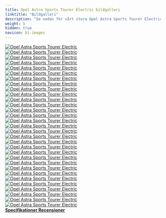 ```yaml
---
title: Opel Astra Sports Tourer Electric bildgalleri
linktitle: "Bildgalleri"
description: "Se nedan för vårt stora Opel Astra Sports Tourer Electric bildgalleri. Klicka på bilderna för högupplösta versioner."
weight: 5
hidden: true
navicon: bi-images
---
```

<!-- markdownlint-disable MD033 -->
<div class="row" id ="my-gallery">
	<div class="pswp-grid-item col-6 col-md-4">
		<a href="https://media.evkx.net/multimedia/models/opel/astra/astra_sports_tourer_electric/brakelights_1.jpg"
data-pswp-src="https://media.evkx.net/multimedia/models/opel/astra/astra_sports_tourer_electric/brakelights_1.jpg"
data-pswp-width="3000"
data-pswp-height="2143" 
target="_blank">
			<img src="https://media.evkx.net/multimedia/models/opel/astra/astra_sports_tourer_electric/brakelights_1_xst.jpg" alt="Opel Astra Sports Tourer Electric" class="img-fluid " />
		</a>
	</div>
	<div class="pswp-grid-item col-6 col-md-4">
		<a href="https://media.evkx.net/multimedia/models/opel/astra/astra_sports_tourer_electric/details_1.jpg"
data-pswp-src="https://media.evkx.net/multimedia/models/opel/astra/astra_sports_tourer_electric/details_1.jpg"
data-pswp-width="3000"
data-pswp-height="1457" 
target="_blank">
			<img src="https://media.evkx.net/multimedia/models/opel/astra/astra_sports_tourer_electric/details_1_xst.jpg" alt="Opel Astra Sports Tourer Electric" class="img-fluid " />
		</a>
	</div>
	<div class="pswp-grid-item col-6 col-md-4">
		<a href="https://media.evkx.net/multimedia/models/opel/astra/astra_sports_tourer_electric/dynamic_1.jpg"
data-pswp-src="https://media.evkx.net/multimedia/models/opel/astra/astra_sports_tourer_electric/dynamic_1.jpg"
data-pswp-width="3000"
data-pswp-height="2000" 
target="_blank">
			<img src="https://media.evkx.net/multimedia/models/opel/astra/astra_sports_tourer_electric/dynamic_1_xst.jpg" alt="Opel Astra Sports Tourer Electric" class="img-fluid " />
		</a>
	</div>
	<div class="pswp-grid-item col-6 col-md-4">
		<a href="https://media.evkx.net/multimedia/models/opel/astra/astra_sports_tourer_electric/exterior_1.jpg"
data-pswp-src="https://media.evkx.net/multimedia/models/opel/astra/astra_sports_tourer_electric/exterior_1.jpg"
data-pswp-width="3000"
data-pswp-height="1685" 
target="_blank">
			<img src="https://media.evkx.net/multimedia/models/opel/astra/astra_sports_tourer_electric/exterior_1_xst.jpg" alt="Opel Astra Sports Tourer Electric" class="img-fluid " />
		</a>
	</div>
	<div class="pswp-grid-item col-6 col-md-4">
		<a href="https://media.evkx.net/multimedia/models/opel/astra/astra_sports_tourer_electric/exterior_2.jpg"
data-pswp-src="https://media.evkx.net/multimedia/models/opel/astra/astra_sports_tourer_electric/exterior_2.jpg"
data-pswp-width="3000"
data-pswp-height="1960" 
target="_blank">
			<img src="https://media.evkx.net/multimedia/models/opel/astra/astra_sports_tourer_electric/exterior_2_xst.jpg" alt="Opel Astra Sports Tourer Electric" class="img-fluid " />
		</a>
	</div>
	<div class="pswp-grid-item col-6 col-md-4">
		<a href="https://media.evkx.net/multimedia/models/opel/astra/astra_sports_tourer_electric/exterior_3.jpg"
data-pswp-src="https://media.evkx.net/multimedia/models/opel/astra/astra_sports_tourer_electric/exterior_3.jpg"
data-pswp-width="3000"
data-pswp-height="1954" 
target="_blank">
			<img src="https://media.evkx.net/multimedia/models/opel/astra/astra_sports_tourer_electric/exterior_3_xst.jpg" alt="Opel Astra Sports Tourer Electric" class="img-fluid " />
		</a>
	</div>
	<div class="pswp-grid-item col-6 col-md-4">
		<a href="https://media.evkx.net/multimedia/models/opel/astra/astra_sports_tourer_electric/exterior_4.jpg"
data-pswp-src="https://media.evkx.net/multimedia/models/opel/astra/astra_sports_tourer_electric/exterior_4.jpg"
data-pswp-width="3000"
data-pswp-height="2013" 
target="_blank">
			<img src="https://media.evkx.net/multimedia/models/opel/astra/astra_sports_tourer_electric/exterior_4_xst.jpg" alt="Opel Astra Sports Tourer Electric" class="img-fluid " />
		</a>
	</div>
	<div class="pswp-grid-item col-6 col-md-4">
		<a href="https://media.evkx.net/multimedia/models/opel/astra/astra_sports_tourer_electric/exterior_5.jpg"
data-pswp-src="https://media.evkx.net/multimedia/models/opel/astra/astra_sports_tourer_electric/exterior_5.jpg"
data-pswp-width="3000"
data-pswp-height="1871" 
target="_blank">
			<img src="https://media.evkx.net/multimedia/models/opel/astra/astra_sports_tourer_electric/exterior_5_xst.jpg" alt="Opel Astra Sports Tourer Electric" class="img-fluid " />
		</a>
	</div>
	<div class="pswp-grid-item col-6 col-md-4">
		<a href="https://media.evkx.net/multimedia/models/opel/astra/astra_sports_tourer_electric/exterior_6.jpg"
data-pswp-src="https://media.evkx.net/multimedia/models/opel/astra/astra_sports_tourer_electric/exterior_6.jpg"
data-pswp-width="3000"
data-pswp-height="1932" 
target="_blank">
			<img src="https://media.evkx.net/multimedia/models/opel/astra/astra_sports_tourer_electric/exterior_6_xst.jpg" alt="Opel Astra Sports Tourer Electric" class="img-fluid " />
		</a>
	</div>
	<div class="pswp-grid-item col-6 col-md-4">
		<a href="https://media.evkx.net/multimedia/models/opel/astra/astra_sports_tourer_electric/exterior_7.jpg"
data-pswp-src="https://media.evkx.net/multimedia/models/opel/astra/astra_sports_tourer_electric/exterior_7.jpg"
data-pswp-width="3000"
data-pswp-height="1983" 
target="_blank">
			<img src="https://media.evkx.net/multimedia/models/opel/astra/astra_sports_tourer_electric/exterior_7_xst.jpg" alt="Opel Astra Sports Tourer Electric" class="img-fluid " />
		</a>
	</div>
	<div class="pswp-grid-item col-6 col-md-4">
		<a href="https://media.evkx.net/multimedia/models/opel/astra/astra_sports_tourer_electric/exterior_8.jpg"
data-pswp-src="https://media.evkx.net/multimedia/models/opel/astra/astra_sports_tourer_electric/exterior_8.jpg"
data-pswp-width="3000"
data-pswp-height="2000" 
target="_blank">
			<img src="https://media.evkx.net/multimedia/models/opel/astra/astra_sports_tourer_electric/exterior_8_xst.jpg" alt="Opel Astra Sports Tourer Electric" class="img-fluid " />
		</a>
	</div>
	<div class="pswp-grid-item col-6 col-md-4">
		<a href="https://media.evkx.net/multimedia/models/opel/astra/astra_sports_tourer_electric/headlights_1.jpg"
data-pswp-src="https://media.evkx.net/multimedia/models/opel/astra/astra_sports_tourer_electric/headlights_1.jpg"
data-pswp-width="3000"
data-pswp-height="1874" 
target="_blank">
			<img src="https://media.evkx.net/multimedia/models/opel/astra/astra_sports_tourer_electric/headlights_1_xst.jpg" alt="Opel Astra Sports Tourer Electric" class="img-fluid " />
		</a>
	</div>
	<div class="pswp-grid-item col-6 col-md-4">
		<a href="https://media.evkx.net/multimedia/models/opel/astra/astra_sports_tourer_electric/headlights_2.jpg"
data-pswp-src="https://media.evkx.net/multimedia/models/opel/astra/astra_sports_tourer_electric/headlights_2.jpg"
data-pswp-width="3000"
data-pswp-height="2000" 
target="_blank">
			<img src="https://media.evkx.net/multimedia/models/opel/astra/astra_sports_tourer_electric/headlights_2_xst.jpg" alt="Opel Astra Sports Tourer Electric" class="img-fluid " />
		</a>
	</div>
	<div class="pswp-grid-item col-6 col-md-4">
		<a href="https://media.evkx.net/multimedia/models/opel/astra/astra_sports_tourer_electric/interior_1.jpg"
data-pswp-src="https://media.evkx.net/multimedia/models/opel/astra/astra_sports_tourer_electric/interior_1.jpg"
data-pswp-width="3000"
data-pswp-height="1363" 
target="_blank">
			<img src="https://media.evkx.net/multimedia/models/opel/astra/astra_sports_tourer_electric/interior_1_xst.jpg" alt="Opel Astra Sports Tourer Electric" class="img-fluid " />
		</a>
	</div>
	<div class="pswp-grid-item col-6 col-md-4">
		<a href="https://media.evkx.net/multimedia/models/opel/astra/astra_sports_tourer_electric/interior_2.jpg"
data-pswp-src="https://media.evkx.net/multimedia/models/opel/astra/astra_sports_tourer_electric/interior_2.jpg"
data-pswp-width="3000"
data-pswp-height="2028" 
target="_blank">
			<img src="https://media.evkx.net/multimedia/models/opel/astra/astra_sports_tourer_electric/interior_2_xst.jpg" alt="Opel Astra Sports Tourer Electric" class="img-fluid " />
		</a>
	</div>
	<div class="pswp-grid-item col-6 col-md-4">
		<a href="https://media.evkx.net/multimedia/models/opel/astra/astra_sports_tourer_electric/interior_3.jpg"
data-pswp-src="https://media.evkx.net/multimedia/models/opel/astra/astra_sports_tourer_electric/interior_3.jpg"
data-pswp-width="3000"
data-pswp-height="2000" 
target="_blank">
			<img src="https://media.evkx.net/multimedia/models/opel/astra/astra_sports_tourer_electric/interior_3_xst.jpg" alt="Opel Astra Sports Tourer Electric" class="img-fluid " />
		</a>
	</div>
	<div class="pswp-grid-item col-6 col-md-4">
		<a href="https://media.evkx.net/multimedia/models/opel/astra/astra_sports_tourer_electric/main_1.jpg"
data-pswp-src="https://media.evkx.net/multimedia/models/opel/astra/astra_sports_tourer_electric/main_1.jpg"
data-pswp-width="3000"
data-pswp-height="2000" 
target="_blank">
			<img src="https://media.evkx.net/multimedia/models/opel/astra/astra_sports_tourer_electric/main_1_xst.jpg" alt="Opel Astra Sports Tourer Electric" class="img-fluid " />
		</a>
	</div>
	<div class="pswp-grid-item col-6 col-md-4">
		<a href="https://media.evkx.net/multimedia/models/opel/astra/astra_sports_tourer_electric/memory_1.jpg"
data-pswp-src="https://media.evkx.net/multimedia/models/opel/astra/astra_sports_tourer_electric/memory_1.jpg"
data-pswp-width="3000"
data-pswp-height="2000" 
target="_blank">
			<img src="https://media.evkx.net/multimedia/models/opel/astra/astra_sports_tourer_electric/memory_1_xst.jpg" alt="Opel Astra Sports Tourer Electric" class="img-fluid " />
		</a>
	</div>
	<div class="pswp-grid-item col-6 col-md-4">
		<a href="https://media.evkx.net/multimedia/models/opel/astra/astra_sports_tourer_electric/screens_1.jpg"
data-pswp-src="https://media.evkx.net/multimedia/models/opel/astra/astra_sports_tourer_electric/screens_1.jpg"
data-pswp-width="3000"
data-pswp-height="1874" 
target="_blank">
			<img src="https://media.evkx.net/multimedia/models/opel/astra/astra_sports_tourer_electric/screens_1_xst.jpg" alt="Opel Astra Sports Tourer Electric" class="img-fluid " />
		</a>
	</div>
	<div class="pswp-grid-item col-6 col-md-4">
		<a href="https://media.evkx.net/multimedia/models/opel/astra/astra_sports_tourer_electric/screens_2.jpg"
data-pswp-src="https://media.evkx.net/multimedia/models/opel/astra/astra_sports_tourer_electric/screens_2.jpg"
data-pswp-width="3000"
data-pswp-height="1999" 
target="_blank">
			<img src="https://media.evkx.net/multimedia/models/opel/astra/astra_sports_tourer_electric/screens_2_xst.jpg" alt="Opel Astra Sports Tourer Electric" class="img-fluid " />
		</a>
	</div>
	<div class="pswp-grid-item col-6 col-md-4">
		<a href="https://media.evkx.net/multimedia/models/opel/astra/astra_sports_tourer_electric/screens_3.jpg"
data-pswp-src="https://media.evkx.net/multimedia/models/opel/astra/astra_sports_tourer_electric/screens_3.jpg"
data-pswp-width="3000"
data-pswp-height="2000" 
target="_blank">
			<img src="https://media.evkx.net/multimedia/models/opel/astra/astra_sports_tourer_electric/screens_3_xst.jpg" alt="Opel Astra Sports Tourer Electric" class="img-fluid " />
		</a>
	</div>
	<div class="pswp-grid-item col-6 col-md-4">
		<a href="https://media.evkx.net/multimedia/models/opel/astra/astra_sports_tourer_electric/startstopbutton_1.jpg"
data-pswp-src="https://media.evkx.net/multimedia/models/opel/astra/astra_sports_tourer_electric/startstopbutton_1.jpg"
data-pswp-width="3000"
data-pswp-height="1999" 
target="_blank">
			<img src="https://media.evkx.net/multimedia/models/opel/astra/astra_sports_tourer_electric/startstopbutton_1_xst.jpg" alt="Opel Astra Sports Tourer Electric" class="img-fluid " />
		</a>
	</div>
	<div class="pswp-grid-item col-6 col-md-4">
		<a href="https://media.evkx.net/multimedia/models/opel/astra/astra_sports_tourer_electric/trunk_1.jpg"
data-pswp-src="https://media.evkx.net/multimedia/models/opel/astra/astra_sports_tourer_electric/trunk_1.jpg"
data-pswp-width="3000"
data-pswp-height="1838" 
target="_blank">
			<img src="https://media.evkx.net/multimedia/models/opel/astra/astra_sports_tourer_electric/trunk_1_xst.jpg" alt="Opel Astra Sports Tourer Electric" class="img-fluid " />
		</a>
	</div>
	<div class="pswp-grid-item col-6 col-md-4">
		<a href="https://media.evkx.net/multimedia/models/opel/astra/astra_sports_tourer_electric/trunk_2.jpg"
data-pswp-src="https://media.evkx.net/multimedia/models/opel/astra/astra_sports_tourer_electric/trunk_2.jpg"
data-pswp-width="3000"
data-pswp-height="1838" 
target="_blank">
			<img src="https://media.evkx.net/multimedia/models/opel/astra/astra_sports_tourer_electric/trunk_2_xst.jpg" alt="Opel Astra Sports Tourer Electric" class="img-fluid " />
		</a>
	</div>
	<div class="pswp-grid-item col-6 col-md-4">
		<a href="https://media.evkx.net/multimedia/models/opel/astra/astra_sports_tourer_electric/trunk_3.jpg"
data-pswp-src="https://media.evkx.net/multimedia/models/opel/astra/astra_sports_tourer_electric/trunk_3.jpg"
data-pswp-width="3000"
data-pswp-height="1838" 
target="_blank">
			<img src="https://media.evkx.net/multimedia/models/opel/astra/astra_sports_tourer_electric/trunk_3_xst.jpg" alt="Opel Astra Sports Tourer Electric" class="img-fluid " />
		</a>
	</div>
	<div class="pswp-grid-item col-6 col-md-4">
		<a href="https://media.evkx.net/multimedia/models/opel/astra/astra_sports_tourer_electric/trunk_4.jpg"
data-pswp-src="https://media.evkx.net/multimedia/models/opel/astra/astra_sports_tourer_electric/trunk_4.jpg"
data-pswp-width="3000"
data-pswp-height="1838" 
target="_blank">
			<img src="https://media.evkx.net/multimedia/models/opel/astra/astra_sports_tourer_electric/trunk_4_xst.jpg" alt="Opel Astra Sports Tourer Electric" class="img-fluid " />
		</a>
	</div>
	<div class="pswp-grid-item col-6 col-md-4">
		<a href="https://media.evkx.net/multimedia/models/opel/astra/astra_sports_tourer_electric/trunk_5.jpg"
data-pswp-src="https://media.evkx.net/multimedia/models/opel/astra/astra_sports_tourer_electric/trunk_5.jpg"
data-pswp-width="3000"
data-pswp-height="1838" 
target="_blank">
			<img src="https://media.evkx.net/multimedia/models/opel/astra/astra_sports_tourer_electric/trunk_5_xst.jpg" alt="Opel Astra Sports Tourer Electric" class="img-fluid " />
		</a>
	</div>
	<div class="pswp-grid-item col-6 col-md-4">
		<a href="https://media.evkx.net/multimedia/models/opel/astra/astra_sports_tourer_electric/trunk_6.jpg"
data-pswp-src="https://media.evkx.net/multimedia/models/opel/astra/astra_sports_tourer_electric/trunk_6.jpg"
data-pswp-width="3000"
data-pswp-height="2000" 
target="_blank">
			<img src="https://media.evkx.net/multimedia/models/opel/astra/astra_sports_tourer_electric/trunk_6_xst.jpg" alt="Opel Astra Sports Tourer Electric" class="img-fluid " />
		</a>
	</div>
	<div class="pswp-grid-item col-6 col-md-4">
		<a href="https://media.evkx.net/multimedia/models/opel/astra/astra_sports_tourer_electric/trunk_7.jpg"
data-pswp-src="https://media.evkx.net/multimedia/models/opel/astra/astra_sports_tourer_electric/trunk_7.jpg"
data-pswp-width="3000"
data-pswp-height="2000" 
target="_blank">
			<img src="https://media.evkx.net/multimedia/models/opel/astra/astra_sports_tourer_electric/trunk_7_xst.jpg" alt="Opel Astra Sports Tourer Electric" class="img-fluid " />
		</a>
	</div>
	<div class="pswp-grid-item col-6 col-md-4">
		<a href="https://media.evkx.net/multimedia/models/opel/astra/astra_sports_tourer_electric/wheels_1.jpg"
data-pswp-src="https://media.evkx.net/multimedia/models/opel/astra/astra_sports_tourer_electric/wheels_1.jpg"
data-pswp-width="3000"
data-pswp-height="2000" 
target="_blank">
			<img src="https://media.evkx.net/multimedia/models/opel/astra/astra_sports_tourer_electric/wheels_1_xst.jpg" alt="Opel Astra Sports Tourer Electric" class="img-fluid " />
		</a>
	</div>
	<div class="pswp-grid-item col-6 col-md-4">
		<a href="https://media.evkx.net/multimedia/models/opel/astra/astra_sports_tourer_electric/wheels_2.jpg"
data-pswp-src="https://media.evkx.net/multimedia/models/opel/astra/astra_sports_tourer_electric/wheels_2.jpg"
data-pswp-width="3000"
data-pswp-height="2000" 
target="_blank">
			<img src="https://media.evkx.net/multimedia/models/opel/astra/astra_sports_tourer_electric/wheels_2_xst.jpg" alt="Opel Astra Sports Tourer Electric" class="img-fluid " />
		</a>
	</div>
</div>
<script type="module">
  import PhotoSwipeLightbox from '/js/photoswipe-lightbox.esm.js';
    const lightbox = new PhotoSwipeLightbox({
       gallery: '#my-gallery',
        children: 'a',
        pswpModule: () => import('/js/photoswipe.esm.js')
    });
lightbox.init();
</script>
<div class="mt-3 mb-3">
<a href="../specifications/" class="text-decoration-none text-black">
<strong><i class="bi-arrow-left"></i> Specifikationer </strong>
</a>
<a href="../reviews/" class="text-decoration-none text-black float-end">
<strong>Recensioner <i class="bi-arrow-right"></i></strong>
</a>
</div>
